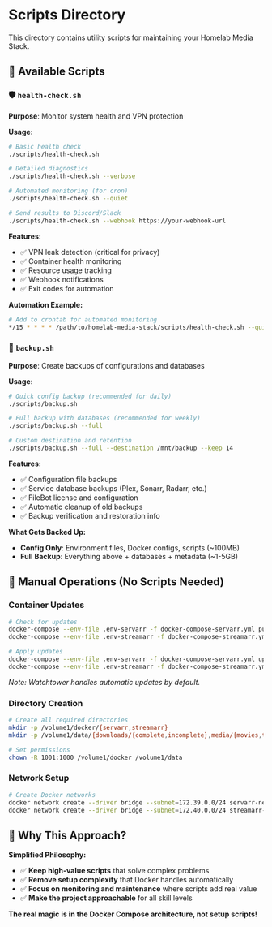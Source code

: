 # Scripts Directory

This directory contains utility scripts for maintaining your Homelab Media Stack.

## 📁 Available Scripts

### 🛡️ `health-check.sh`
**Purpose**: Monitor system health and VPN protection

**Usage:**
```bash
# Basic health check
./scripts/health-check.sh

# Detailed diagnostics
./scripts/health-check.sh --verbose

# Automated monitoring (for cron)
./scripts/health-check.sh --quiet

# Send results to Discord/Slack
./scripts/health-check.sh --webhook https://your-webhook-url
```

**Features:**
- ✅ VPN leak detection (critical for privacy)
- ✅ Container health monitoring
- ✅ Resource usage tracking
- ✅ Webhook notifications
- ✅ Exit codes for automation

**Automation Example:**
```bash
# Add to crontab for automated monitoring
*/15 * * * * /path/to/homelab-media-stack/scripts/health-check.sh --quiet
```

### 💾 `backup.sh`
**Purpose**: Create backups of configurations and databases

**Usage:**
```bash
# Quick config backup (recommended for daily)
./scripts/backup.sh

# Full backup with databases (recommended for weekly)
./scripts/backup.sh --full

# Custom destination and retention
./scripts/backup.sh --full --destination /mnt/backup --keep 14
```

**Features:**
- ✅ Configuration file backups
- ✅ Service database backups (Plex, Sonarr, Radarr, etc.)
- ✅ FileBot license and configuration
- ✅ Automatic cleanup of old backups
- ✅ Backup verification and restoration info

**What Gets Backed Up:**
- **Config Only**: Environment files, Docker configs, scripts (~100MB)
- **Full Backup**: Everything above + databases + metadata (~1-5GB)

## 🔧 Manual Operations (No Scripts Needed)

### Container Updates
```bash
# Check for updates
docker-compose --env-file .env-servarr -f docker-compose-servarr.yml pull
docker-compose --env-file .env-streamarr -f docker-compose-streamarr.yml pull

# Apply updates
docker-compose --env-file .env-servarr -f docker-compose-servarr.yml up -d
docker-compose --env-file .env-streamarr -f docker-compose-streamarr.yml up -d
```

*Note: Watchtower handles automatic updates by default.*

### Directory Creation
```bash
# Create all required directories
mkdir -p /volume1/docker/{servarr,streamarr}
mkdir -p /volume1/data/{downloads/{complete,incomplete},media/{movies,tv,music},plex_transcode}

# Set permissions
chown -R 1001:1000 /volume1/docker /volume1/data
```

### Network Setup
```bash
# Create Docker networks
docker network create --driver bridge --subnet=172.39.0.0/24 servarr-network
docker network create --driver bridge --subnet=172.40.0.0/24 streamarr-network
```

## 🎯 Why This Approach?

**Simplified Philosophy:**
- ✅ **Keep high-value scripts** that solve complex problems
- ✅ **Remove setup complexity** that Docker handles automatically
- ✅ **Focus on monitoring and maintenance** where scripts add real value
- ✅ **Make the project approachable** for all skill levels

**The real magic is in the Docker Compose architecture, not setup scripts!**